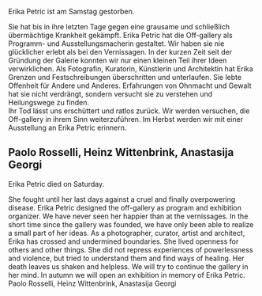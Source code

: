 Erika Petric ist am Samstag gestorben.

Sie hat bis in ihre letzten Tage gegen eine grausame und schließlich übermächtige Krankheit gekämpft.
Erika Petric hat die Off-gallery als Programm- und Ausstellungsmacherin gestaltet.
Wir haben sie nie glücklicher erlebt als bei den Vernissagen. In der kurzen Zeit seit der Gründung der Galerie konnten wir nur einen kleinen Teil ihrer Ideen verwirklichen.
Als Fotografin, Kuratorin, Künstlerin und Architektin hat Erika Grenzen und Festschreibungen überschritten und unterlaufen. Sie lebte Offenheit für Andere und Anderes. Erfahrungen von Ohnmacht und Gewalt hat sie nicht verdrängt, sondern versucht sie zu verstehen und Heilungswege zu finden.  
Ihr Tod lässt uns erschüttert und  ratlos zurück. Wir werden versuchen, die Off-gallery in ihrem Sinn weiterzuführen. Im Herbst werden wir mit einer Ausstellung an Erika Petric erinnern.

Paolo Rosselli,
Heinz Wittenbrink,
Anastasija Georgi
---
Erika Petric died on Saturday.

She fought until her last days against a cruel and finally overpowering disease.
Erika Petric designed the off-gallery as program and exhibition organizer. We have never seen her happier than at the vernissages. In the short time since the gallery was founded, we have only been able to realize a small part of her ideas.
As a photographer, curator, artist and architect, Erika has crossed and undermined boundaries. She lived openness for others and other things. She did not repress experiences of powerlessness and violence, but tried to understand them and find ways of healing.
Her death leaves us shaken and helpless.  We will try to continue the gallery in her mind. In autumn we will open an exhibition in memory of Erika Petric.
Paolo Rosselli,
Heinz Wittenbrink,
Anastasija Georgi
